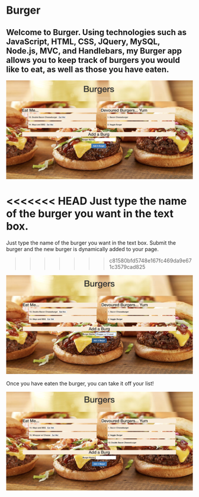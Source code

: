 # Burger

## Welcome to Burger. Using technologies such as JavaScript, HTML, CSS, JQuery, MySQL, Node.js, MVC, and Handlebars, my Burger app allows you to keep track of burgers you would like to eat, as well as those you have eaten.  

![startBurger](public/assets/img/startBurger.png)

<<<<<<< HEAD
Just type the name of the burger you want in the text box.
=======
Just type the name of the burger you want in the text box. Submit the burger and the new burger is dynamically added to your page. 
>>>>>>> c81580bfd5748e167fc469da9e671c3579cad825

![addBurger](public/assets/img/addBurger.png)

Once you have eaten the burger, you can take it off your list!

![eatBurger](public/assets/img/eatBurger.png)

